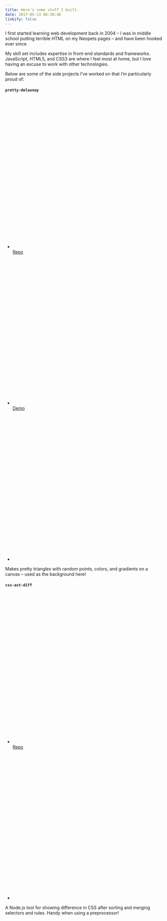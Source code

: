 ```yaml
---
title: Here's some stuff I built.
date: 2017-05-13 06:38:46
linkify: false
---
```


I first started learning web development back in 2004 – I was in middle school putting terrible HTML on my Neopets pages – and have been hooked ever since.

My skill set includes expertise in front-end standards and frameworks. JavaScript, HTML5, and CSS3 are where I feel most at home, but I love having an excuse to work with other technologies.

Below are some of the side projects I’ve worked on that I’m particularly proud&nbsp;of:

#### `pretty-delaunay`

<ul class="icon-links project-links">
  <li aria-label="Repo">
    <a href="https://github.com/cshaver/pretty-delaunay">
      <svg class="octicon octicon-repo" version="1.1" viewBox="0 0 32 32" aria-hidden="true"><use xlink:href="#repo" />
      </svg>Repo
    </a>
  </li>
  <li aria-label="Demo">
    <a href="http://codepen.io/poochiepoochie/full/LGEwOB/">
      <svg class="octicon octicon-codepen" version="1.1" viewBox="0 0 32 32" aria-hidden="true"><use xlink:href="#codepen" />
      </svg>Demo
    </a>
  </li>
  <li aria-label="npm">
    <a href="https://www.npmjs.com/package/pretty-delaunay">
      <svg class="octicon octicon-npm" version="1.1" viewBox="0 0 32 32" aria-hidden="true"><use xlink:href="#npm" />
      </svg>
    </a>
  </li>
</ul>

Makes pretty triangles with random points, colors, and gradients on a canvas – used as the background&nbsp;here!

#### `css-ast-diff`

<ul class="icon-links project-links">
  <li aria-label="Repo">
    <a href="https://github.com/cshaver/css-ast-diff">
      <svg class="octicon octicon-repo" version="1.1" viewBox="0 0 32 32" aria-hidden="true"><use xlink:href="#repo" />
      </svg>Repo
    </a>
  </li>
  <li aria-label="npm">
    <a href="https://www.npmjs.com/package/css-ast-diff">
      <svg class="octicon octicon-npm" version="1.1" viewBox="0 0 32 32" aria-hidden="true"><use xlink:href="#npm" />
      </svg>
    </a>
  </li>
</ul>

A Node.js tool for showing difference in CSS after sorting and merging selectors and rules. Handy when using a&nbsp;preprocessor!
